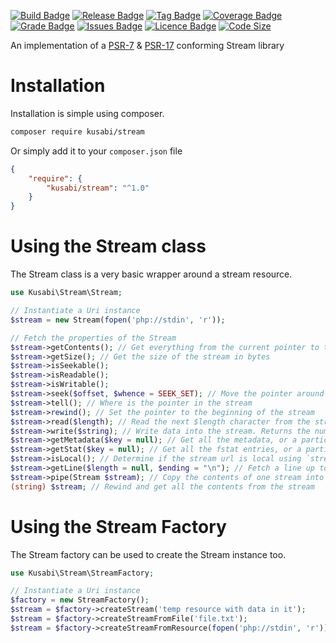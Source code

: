 [![Build Badge](https://img.shields.io/circleci/build/gh/kusabi/stream/master.svg)](https://img.shields.io/circleci/build/gh/kusabi/stream/master.svg)
[![Release Badge](https://img.shields.io/github/release/kusabi/stream.svg)](https://img.shields.io/github/release/kusabi/uri.svg)
[![Tag Badge](https://img.shields.io/github/tag/kusabi/stream.svg)](https://img.shields.io/github/tag/kusabi/uri.svg)
[![Coverage Badge](https://img.shields.io/codacy/coverage/b0465ef64f3643a8a8cdb5453eea9274.svg)](https://img.shields.io/codacy/grade/b0465ef64f3643a8a8cdb5453eea9274.svg)
[![Grade Badge](https://img.shields.io/codacy/grade/b0465ef64f3643a8a8cdb5453eea9274.svg?label=quality)](https://img.shields.io/codacy/grade/b0465ef64f3643a8a8cdb5453eea9274.svg)
[![Issues Badge](https://img.shields.io/github/issues/kusabi/stream.svg)](https://img.shields.io/github/issues/kusabi/uri.svg)
[![Licence Badge](https://img.shields.io/github/license/kusabi/stream.svg)](https://img.shields.io/github/license/kusabi/uri.svg)
[![Code Size](https://img.shields.io/github/languages/code-size/kusabi/stream.svg?label=size)](https://img.shields.io/github/languages/code-size/kusabi/uri.svg)

An implementation of a [PSR-7](https://www.php-fig.org/psr/psr-7/) & [PSR-17](https://www.php-fig.org/psr/psr-17/) conforming Stream library

# Installation

Installation is simple using composer.

```bash
composer require kusabi/stream
```

Or simply add it to your `composer.json` file

```json
{
    "require": {
        "kusabi/stream": "^1.0"
    }
}
```

# Using the Stream class

The Stream class is a very basic wrapper around a stream resource.


```php
use Kusabi\Stream\Stream;

// Instantiate a Uri instance
$stream = new Stream(fopen('php://stdin', 'r'));

// Fetch the properties of the Stream
$stream->getContents(); // Get everything from the current pointer to the end of the stream
$stream->getSize(); // Get the size of the stream in bytes
$stream->isSeekable();
$stream->isReadable();
$stream->isWritable();
$stream->seek($offset, $whence = SEEK_SET); // Move the pointer around in the stream
$stream->tell(); // Where is the pointer in the stream
$stream->rewind(); // Set the pointer to the beginning of the stream
$stream->read($length); // Read the next $length character from the stream
$stream->write($string); // Write data into the stream. Returns the number of bytes written
$stream->getMetadata($key = null); // Get all the metadata, or a particular key
$stream->getStat($key = null); // Get all the fstat entries, or a particular key
$stream->isLocal(); // Determine if the stream url is local using `stream_is_local()`
$stream->getLine($length = null, $ending = "\n"); // Fetch a line up to a length or delimiter (which ever comes first)
$stream->pipe(Stream $stream); // Copy the contents of one stream into another
(string) $stream; // Rewind and get all the contents from the stream

```


# Using the Stream Factory

The Stream factory can be used to create the Stream instance too.


```php
use Kusabi\Stream\StreamFactory;

// Instantiate a Uri instance
$factory = new StreamFactory();
$stream = $factory->createStream('temp resource with data in it');
$stream = $factory->createStreamFromFile('file.txt');
$stream = $factory->createStreamFromResource(fopen('php://stdin', 'r'));
```